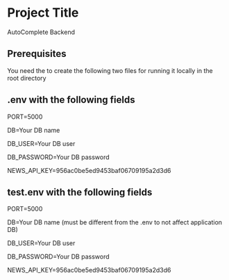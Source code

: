 # Project Title

AutoComplete Backend

## Prerequisites

You need the to create the following two files for running it locally in the root directory


## .env with the following fields

PORT=5000

DB=Your DB name

DB_USER=Your DB user

DB_PASSWORD=Your DB password

NEWS_API_KEY=956ac0be5ed9453baf06709195a2d3d6

## test.env with the following fields

PORT=5000

DB=Your DB name (must be different from the .env to not affect application DB)

DB_USER=Your DB user

DB_PASSWORD=Your DB password

NEWS_API_KEY=956ac0be5ed9453baf06709195a2d3d6

